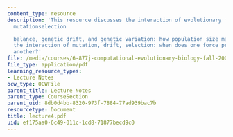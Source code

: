 ```yaml
---
content_type: resource
description: 'This resource discusses the interaction of evolutionary forces, II:
  mutationselection

  balance, genetic drift, and genetic variation: how population size matters, and
  the interaction of mutation, drift, selection: when does one force prevail over
  another?'
file: /media/courses/6-877j-computational-evolutionary-biology-fall-2005/ef175aa06c49011c1cd871877becd9c0_lecture4.pdf
file_type: application/pdf
learning_resource_types:
- Lecture Notes
ocw_type: OCWFile
parent_title: Lecture Notes
parent_type: CourseSection
parent_uid: 8db0d4bb-8320-973f-7884-77ad939bac7b
resourcetype: Document
title: lecture4.pdf
uid: ef175aa0-6c49-011c-1cd8-71877becd9c0
---
```

